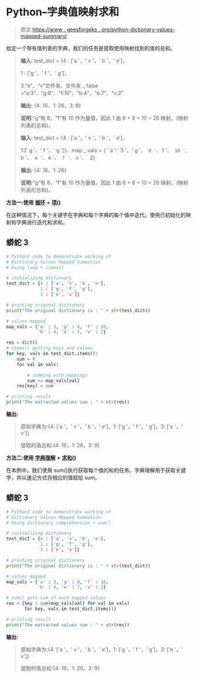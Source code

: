 # Python–字典值映射求和

> 原文:[https://www . geesforgeks . org/python-dictionary-values-mapped-summary/](https://www.geeksforgeeks.org/python-dictionary-values-mapped-summation/)

给定一个带有值列表的字典，我们的任务是提取使用映射找到的值的总和。

> **输入:** test_dict = {4 : ['a '，' v '，' b '，' e']，
> 
> 1 : ['g '，' f '，' g']，
> 
> 3:“e”、“v”文件夹、文件夹 _ false =“a:3”、“g:8”、“f:10”、“b:4”、“e:7”、“v:2”
> 
> **输出:** {4: 16，1: 26，3: 9}
> 
> **说明:**“g”有 8，“f”有 10 作为量值，因此 1 由 8 + 8 + 10 = 26 映射。(映射列表的总和)。
> 
> **输入:** test_dict = {4 : ['a '，' v '，' b '，' e']，
> 
> 1:[' g '、' f '、' g ']}、map _ vals = { ' a ':' 3 '、' g '、` 8 '、` f '、` 10 '、` b '、` 4 '、` e '、` 7 '、` v '、` 2}
> 
> **输出:** {4: 16，1: 26}
> 
> **说明:**“g”有 8，“f”有 10 作为量值，因此 1 由 8 + 8 + 10 = 26 映射。(映射列表的总和)。

**方法一:使用** [**循环**](https://www.geeksforgeeks.org/loops-in-python/) **+** [**项()**](https://www.geeksforgeeks.org/python-dictionary-items-method/)

在这种情况下，每个关键字在字典和每个字典的每个值中迭代。使用已初始化的映射和字典进行迭代和求和。

## 蟒蛇 3

```py
# Python3 code to demonstrate working of
# Dictionary Values Mapped Summation
# Using loop + items()

# initializing dictionary
test_dict = {4 : ['a', 'v', 'b', 'e'],
             1 : ['g', 'f', 'g'],
             3 : ['e', 'v']}

# printing original dictionary
print("The original dictionary is : " + str(test_dict))

# values mapped 
map_vals = {'a' : 3, 'g' : 8, 'f' : 10,
            'b' : 4, 'e' : 7, 'v' : 2}

res = dict()
# items() getting keys and values
for key, vals in test_dict.items():
    sum = 0
    for val in vals:

        # summing with mappings
        sum += map_vals[val]
    res[key] = sum

# printing result
print("The extracted values sum : " + str(res))
```

**输出:**

> 原始字典为:{4: ['a '，' v '，' b '，' e']，1: ['g '，' f '，' g']，3: ['e '，' v']}
> 
> 提取的值总和:{4: 16，1: 26，3: 9}

**方法二:使用** [**字典理解**](https://www.geeksforgeeks.org/python-dictionary-comprehension/) **+** [**求和()**](https://www.geeksforgeeks.org/sum-function-python/)

在本例中，我们使用 sum()执行获取每个值的和的任务。字典理解用于获取关键字，并以速记方式将相应的值赋给 sum。

## 蟒蛇 3

```py
# Python3 code to demonstrate working of
# Dictionary Values Mapped Summation
# Using dictionary comprehension + sum()

# initializing dictionary
test_dict = {4 : ['a', 'v', 'b', 'e'],
             1 : ['g', 'f', 'g'],
             3 : ['e', 'v']}

# printing original dictionary
print("The original dictionary is : " + str(test_dict))

# values mapped 
map_vals = {'a' : 3, 'g' : 8, 'f' : 10,
            'b' : 4, 'e' : 7, 'v' : 2}

# sum() gets sum of each mapped values 
res = {key : sum(map_vals[val] for val in vals) 
       for key, vals in test_dict.items()}

# printing result
print("The extracted values sum : " + str(res))
```

**输出:**

> 原始字典为:{4: ['a '，' v '，' b '，' e']，1: ['g '，' f '，' g']，3: ['e '，' v']}
> 
> 提取的值总和:{4: 16，1: 26，3: 9}